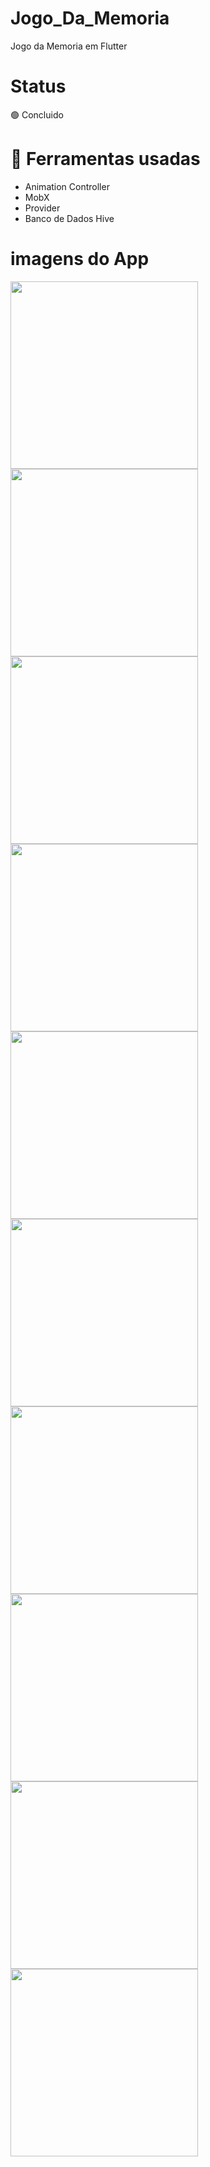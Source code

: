 # Jogo_Da_Memoria
 Jogo da Memoria em Flutter
 
# Status
 🟢 Concluido
 
 # 🔨 Ferramentas usadas
<ul>
	<li> Animation Controller </li>
 <li> MobX </li>
 <li> Provider </li>
 <li> Banco de Dados Hive</li>
</ul>

# imagens do App
<div>
 <img  src="jogo_da_memoria/imgGitHub/1.png" width="300px"/>
  <img  src="jogo_da_memoria/imgGitHub/2.png" width="300px"/>
  <img  src="jogo_da_memoria/imgGitHub/3.png" width="300px"/>
  <img  src="jogo_da_memoria/imgGitHub/4.png" width="300px"/>
  <img  src="jogo_da_memoria/imgGitHub/5.png" width="300px"/>
  <img  src="jogo_da_memoria/imgGitHub/6.png" width="300px"/>
  <img  src="jogo_da_memoria/imgGitHub/7.png" width="300px"/>
  <img  src="jogo_da_memoria/imgGitHub/8.png" width="300px"/>
  <img  src="jogo_da_memoria/imgGitHub/9.png" width="300px"/>
  <img  src="jogo_da_memoria/imgGitHub/10.png" width="300px"/>
</div>
